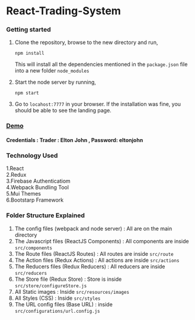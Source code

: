 # React-Trading-System

### Getting started
1. Clone the repository, browse to the new directory and run,
   ```
   npm install
   ```
   This will install all the dependencies mentioned in the ```package.json``` file into a new folder ```node_modules```

2. Start the node server by running,
   ```
   npm start 
   ```
3. Go to ```locahost:7777``` in your browser. If the installation was fine, you should be able to see the landing page.


### [Demo](http://fathomless-journey-72146.herokuapp.com) 
#### Credentials : Trader : Elton John , Password: eltonjohn

### Technology Used  
  1.React  
  2.Redux  
  3.Firebase Authenticatiom  
  4.Webpack Bundling Tool  
  5.Mui Themes  
  6.Bootstarp Framework  
  
### Folder Structure Explained  
  1. The config files (webpack and node server) : All are on the main directory  
  2. The Javascript files (ReactJS Components)  : All components are inside ```src/components``` 
  3. The Route files (ReactJS Routes)           : All routes are inside ```src/route``` 
  4. The Action files (Redux Actions)           : All actions are inside ```src/actions``` 
  5. The Reducers files (Redux Reducers)        : All reducers are inside ```src/reducers``` 
  6. The Store file (Redux Store)               : Store is inside ```src/store/configureStore.js``` 
  7. All Static images                          : Inside ```src/resources/images```
  8. All Styles (CSS)                           : Inside ```src/styles```
  9. The URL config files (Base URL)            : inside ```src/configurations/url.config.js``` 
  
